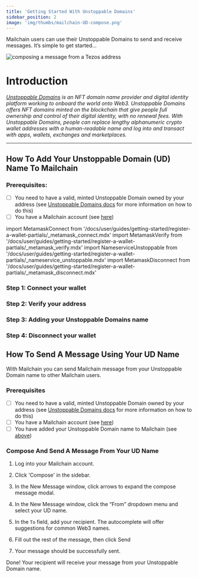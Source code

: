 ```yaml
---
title: 'Getting Started With Unstoppable Domains'
sidebar_position: 2
image: 'img/thumbs/mailchain-UD-compose.png'
---
```


Mailchain users can use their Unstoppable Domains to send and receive messages. It’s simple to get started…

<img
    className="guides-image"
    alt="composing a message from a Tezos address"
    src="/img/thumbs/mailchain-UD-compose.png"
/>

# Introduction

_[Unstoppable Domains](https://unstoppabledomains.com/) is an NFT domain name provider and digital identity platform working to onboard the world onto Web3. Unstoppable Domains offers NFT domains minted on the blockchain that give people full ownership and control of their digital identity, with no renewal fees. With Unstoppable Domains, people can replace lengthy alphanumeric crypto wallet addresses with a human-readable name and log into and transact with apps, wallets, exchanges and marketplaces._

---

## How To Add Your Unstoppable Domain (UD) Name To Mailchain

### Prerequisites:

-   [ ] You need to have a valid, minted Unstoppable Domain owned by your address (see [Unstoppable Domains docs](https://support.unstoppabledomains.com/) for more information on how to do this)
-   [ ] You have a Mailchain account (see [here](/user/guides/getting-started/create-a-mailchain-account))

import MetamaskConnect from '/docs/user/guides/getting-started/register-a-wallet-partials/\_metamask_connect.mdx'
import MetamaskVerify from '/docs/user/guides/getting-started/register-a-wallet-partials/\_metamask_verify.mdx'
import NameserviceUnstoppable from '/docs/user/guides/getting-started/register-a-wallet-partials/\_nameservice_unstoppable.mdx'
import MetamaskDisconnect from '/docs/user/guides/getting-started/register-a-wallet-partials/\_metamask_disconnect.mdx'

### Step 1: Connect your wallet

<MetamaskConnect />

### Step 2: Verify your address

<MetamaskVerify />

### Step 3: Adding your Unstoppable Domains name

<NameserviceUnstoppable />

### Step 4: Disconnect your wallet

<MetamaskDisconnect imagePath="/img/user/guides/getting-started/img-register-a-wallet/example-sub-inbox-unstoppable.png"/>

## How To Send A Message Using Your UD Name

With Mailchain you can send Mailchain message from your Unstoppable Domain name to other Mailchain users.

### Prerequisites

-   [ ] You need to have a valid, minted Unstoppable Domain owned by your address (see [Unstoppable Domains docs](https://support.unstoppabledomains.com/) for more information on how to do this)
-   [ ] You have a Mailchain account (see [here](/user/guides/getting-started/create-a-mailchain-account))
-   [ ] You have added your Unstoppable Domain name to Mailchain (see [above](/user/guides/wallets-and-identities/unstoppable-domains/unstoppable-domains-getting-started#how-to-add-your-unstoppable-domain-ud-name-to-mailchain))

### Compose And Send A Message From Your UD Name

1. Log into your Mailchain account.

2. Click 'Compose' in the sidebar.

3. In the New Message window, click arrows to expand the compose message modal.

4. In the New Message window, click the “From” dropdown menu and select your UD name.

5. In the `To` field, add your recipient. The autocomplete will offer suggestions for common Web3 names.

6. Fill out the rest of the message, then click Send

7. Your message should be successfully sent.

Done! Your recipient will receive your message from your Unstoppable Domain name.
